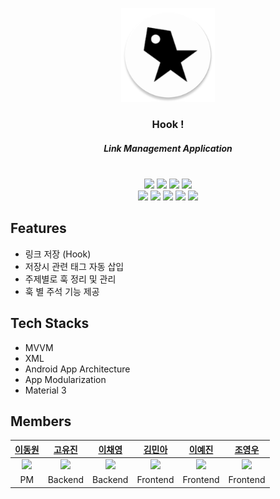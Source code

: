 <p align="center">
  <img src="app/src/main/res/mipmap-xxxhdpi/ic_launcher_round.webp" width="150" height="150">
</p>

<div align="center">


### Hook !
##### Link Management Application
<br>
<img src="https://img.shields.io/badge/Android-34A853?style=for-the-badge&logo=Android&logoColor=white"> 
<img src="https://img.shields.io/badge/Kotlin-7F52FF?style=for-the-badge&logo=Kotlin&logoColor=white"> 
<img src="https://img.shields.io/badge/GitHub-181717?style=for-the-badge&logo=GitHub&logoColor=white"> 
<img src="https://img.shields.io/badge/Figma-F24E1E?style=for-the-badge&logo=Figma&logoColor=white"> 
<br>
<img src="https://img.shields.io/badge/Docker-2496ED?style=for-the-badge&logo=Docker&logoColor=white">  
<img src="https://img.shields.io/badge/NestJS-E0234E?style=for-the-badge&logo=NestJS&logoColor=white"> 
<img src="https://img.shields.io/badge/AWS-232F3E?style=for-the-badge&logo=Amazon AWS&logoColor=white"> 
<img src="https://img.shields.io/badge/Node.js-339933?style=for-the-badge&logo=Node.js&logoColor=white">
<img src="https://img.shields.io/badge/GitHub Actions-2088FF?style=for-the-badge&logo=GitHub Actions&logoColor=white">

</div>

Features
-
- 링크 저장 (Hook)
- 저장시 관련 태그 자동 삽입
- 주제별로 훅 정리 및 관리
- 훅 별 주석 기능 제공

Tech Stacks
-
- MVVM
- XML
- Android App Architecture
- App Modularization
- Material 3

Members
-

|<a href="https://github.com/ktodw98">이동원|<a href="https://github.com/imeugeneco">고유진|<a href="https://github.com/Chaeyoung714">이채영|<a href="https://github.com/pointmina">김민아|<a href="https://github.com/xstarmax">이예진|<a href="https://github.com/whduddn">조영우|
|:---:|:---:|:---:|:---:|:---:|:---:|
|<img src="https://github.com/pointmina/hook/assets/68779817/1cdbef47-5608-4685-b7de-37779093762c" width="100">|<img src="https://github.com/pointmina/hook/assets/68779817/c6dbac4b-c060-4ad5-8f5b-f7ae2efeb60c" width="100">|<img src="https://github.com/pointmina/hook/assets/68779817/ef5d3d14-4f32-423e-8a0e-da1615a1123d" width="100">|<img src="https://github.com/pointmina/hook/assets/68779817/11f73b42-4f6b-40b5-8bdd-27aeab4bfa4c" width="100">|<img src="https://github.com/pointmina/hook/assets/68779817/6cb72fef-45f6-4c51-b9b2-877b9efc0911" width="100">|<img src="https://github.com/pointmina/hook/assets/68779817/7c500406-f577-41af-a094-e0cc1d482433" width="100">|
|PM|Backend|Backend|Frontend|Frontend|Frontend|






